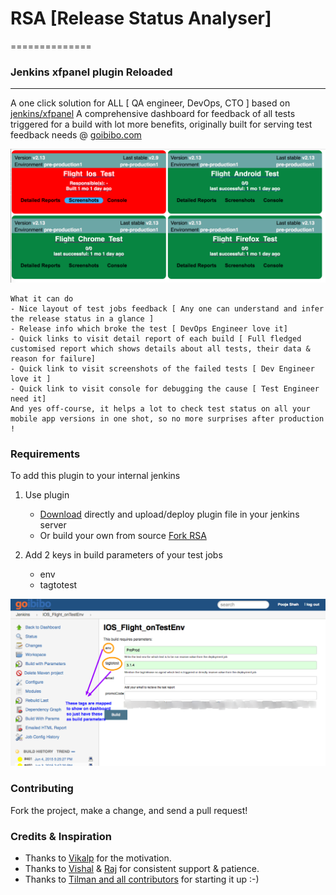 # RSA [Release Status Analyser]
==============

### Jenkins xfpanel plugin Reloaded
-----------


A one click solution for ALL [ QA engineer, DevOps, CTO ] based on [jenkins/xfpanel](https://github.com/jenkinsci/xfpanel-plugin)
A comprehensive dashboard for feedback of all tests triggered for a build with lot more benefits, 
originally built for serving test feedback needs @ [goibibo.com](http://www.goibibo.com/)


![Alt text](/docs/QuickView-dashBoard.png "QuickView")

```
What it can do
- Nice layout of test jobs feedback [ Any one can understand and infer the release status in a glance ]
- Release info which broke the test [ DevOps Engineer love it]
- Quick links to visit detail report of each build [ Full fledged customised report which shows details about all tests, their data & reason for failure]
- Quick link to visit screenshots of the failed tests [ Dev Engineer love it ]
- Quick link to visit console for debugging the cause [ Test Engineer need it]
And yes off-course, it helps a lot to check test status on all your mobile app versions in one shot, so no more surprises after production !
```

### Requirements
To add this plugin to your internal jenkins
1. Use plugin
     - [Download](https://raw.githubusercontent.com/p00j4/xfpanel-plugin/master/docs/xfpanel.hpi') directly and upload/deploy plugin file in your jenkins server
     - Or build your own from source [Fork RSA]("https://github.com/goibibo/xfpanel-plugin") 

2. Add 2 keys in build parameters of your test jobs
    - env
    - tagtotest

![Alt text](/docs/jobdef.png)	


### Contributing
Fork the project, make a change, and send a pull request!


### Credits & Inspiration
- Thanks to [Vikalp](https://github.com/vikalp) for the motivation.
- Thanks to [Vishal](https://github.com/vishal24tuniki) & [Raj](https://github.com/rajdgreat007) for consistent support & patience.
- Thanks to [Tilman and all contributors](https://github.com/jenkinsci/xfpanel-plugin) for starting it up :-)





